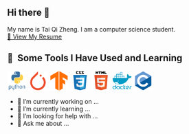 ## Hi there 👋

My name is Tai Qi Zheng. I am a computer science student. <!--This is my [Potfolio](https://qztai.github.io/Potfolio/)-->
</br>
<a href="./Resume.pdf" target="_blank">📄 View My Resume</a>
<h2> 🚀 &nbsp;Some Tools I Have Used and Learning</h2>
<p align="left">
  <img src="Icon/python-original-wordmark.svg" width="45" height="45"/>
  <img src="Icon/pytorch-original.svg" width="45" height="45"/>
  <img src="Icon/tensorflow-original.svg" width="45" height="45"/>
  <img src="Icon/css3-original-wordmark.svg" width="45" height="45"/>
  <img src="Icon/html5-original-wordmark.svg" width="45" height="45"/>
  <img src="Icon/docker-plain-wordmark.svg" width="45" height="45"/>
  <img src="Icon/c-original.svg" width="45" height="45"/>
  <!--<img src="" width="45" height="45"/>-->
</p>

- 🔭 I’m currently working on ...
- 🌱 I’m currently learning ...
- 🤔 I’m looking for help with ...
- 💬 Ask me about ...
<!--
**QZTAI/QZTAI** is a ✨ _special_ ✨ repository because its `README.md` (this file) appears on your GitHub profile.

Here are some ideas to get you started:

- 🔭 I’m currently working on ...
- 🌱 I’m currently learning ...
- 👯 I’m looking to collaborate on ...
- 🤔 I’m looking for help with ...
- 💬 Ask me about ...
- 📫 How to reach me: ...
- 😄 Pronouns: ...
- ⚡ Fun fact: ...
-->
